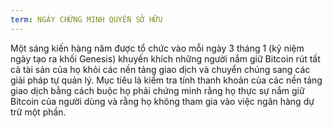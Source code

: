 ```yaml
---
term: NGÀY CHỨNG MINH QUYỀN SỞ HỮU
---
```


Một sáng kiến hàng năm được tổ chức vào mỗi ngày 3 tháng 1 (kỷ niệm ngày tạo ra khối Genesis) khuyến khích những người nắm giữ Bitcoin rút tất cả tài sản của họ khỏi các nền tảng giao dịch và chuyển chúng sang các giải pháp tự quản lý. Mục tiêu là kiểm tra tính thanh khoản của các nền tảng giao dịch bằng cách buộc họ phải chứng minh rằng họ thực sự nắm giữ Bitcoin của người dùng và rằng họ không tham gia vào việc ngân hàng dự trữ một phần.
